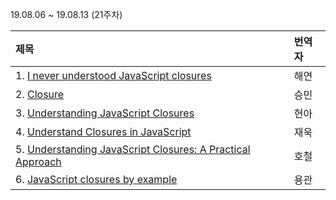 19.08.06 ~ 19.08.13 (21주차)

|     제목     |    번역자    |
| :---------- | :--------- |
| 1. [I never understood JavaScript closures](https://medium.com/dailyjs/i-never-understood-javascript-closures-9663703368e8) | 해연 |
| 2. [Closure](https://javascript.info/closure) | 승민 |
| 3. [Understanding JavaScript Closures](https://codeburst.io/understanding-javascript-closures-da6aab330302) | 현아 |
| 4. [Understand Closures in JavaScript](https://codeburst.io/understand-closures-in-javascript-d07852fa51e7) | 재욱 |
| 5. [Understanding JavaScript Closures: A Practical Approach](https://scotch.io/tutorials/understanding-javascript-closures-a-practical-approach) | 호철 |
| 6. [JavaScript closures by example](https://howchoo.com/g/mge2mji2mtq/javascript-closures-by-example) | 용관 |